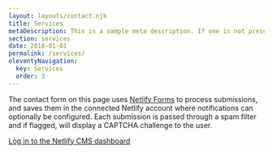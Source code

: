 ```yaml
---
layout: layouts/contact.njk
title: Services
metaDescription: This is a sample meta description. If one is not present in your page/post's front matter, the default metadata.description will be used instead.
section: services
date: 2018-01-01
permalink: /services/
eleventyNavigation:
  key: Services
  order: 3
---
```

The contact form on this page uses [Netlify Forms](https://www.netlify.com/docs/form-handling/) to process submissions,
and saves them in the connected Netlify account where notifications can
optionally be configured. Each submission is passed through a spam filter and
if flagged, will display a CAPTCHA challenge to the user.

[Log in to the Netlify CMS dashboard](gtmassage.com.au/admin/)
